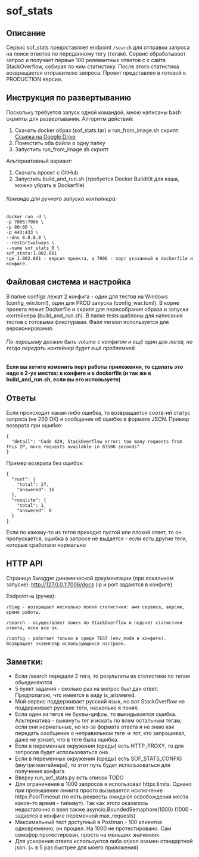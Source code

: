 # sof_stats

## Описание
Сервис sof_stats предоставляет endpoint `/search` для отправки запроса на поиск ответов по переданному тегу (тегам).
Сервис обрабатывает запрос и получает первые 100 релевантных ответов c с сайта StackOverflow, собирая по ним статистику.
После этого статистика возвращается отправителю запроса.
Проект представлен в готовой к PRODUCTION версии.

## Инструкция по развертыванию
Поскольку требуется запуск одной командой, мною написаны bash скрипты для развертывания. Алгоритм действий:
1) Cкачать docker образ (sof_stats.tar) и run_from_image.sh скрипт [Ссылка на Google Drive](https://drive.google.com/drive/folders/1FyE3pGS4gjakMedhF-Fk1A-fec6nYsqf?usp=sharing)
2) Поместить оба файла в одну папку
3) Запустить run_from_image.sh скрипт

Альтернативный вариант:
1) Скачать проект с GitHub
2) Запустить build_and_run.sh (требуется Docker BuildKit для кэша, можно убрать в Dockerfile)


###### Команда для ручного запуска контейнера:
```
docker run -d \
-p 7006:7006 \
-p 80:80 \
-p 443:433 \
--dns 8.8.8.8 \
--restart=always \
--name sof_stats_0 \
sof_stats:1.002.001
где 1.002.001 - версия проекта, а 7006 - порт указанный в dockerfile и конфиге.
```

## Файловая система и настройка
В папке configs лежат 2 конфига - один для тестов на Windows (config_win.toml), один для PROD запуска (config_war.toml).
В корне проекта лежит Dockerfile и скрипт для пересобрания образа и запуска контейнера (build_and_run.sh).
В папке tests шаблоны для написания тестов с готовыми фикстурами.
Файл version используется для версионирования.
###### По-хорошему должен быть volume с конфигом и ещё один для логов, но тогда передать контейнер будет ещё проблемней.
#### Если вы хотите изменить порт работы приложения, то сделать это надо в 2-ух местах: в конфиге и в dockerfile (и так же в build_and_run.sh, если вы его используете)


## Ответы
Если происходит какая-либо ошибка, то возвращается соотв-ий статус запроса (не 200 OK) и сообщение об ошибке в формате
JSON.
Пример возврата при ошибке:
```
{
  "detail": "Code 429, StackOverflow error: too many requests from this IP, more requests available in 83506 seconds"
}
```

Пример возврата без ошибок:
```
{
  "rust": {
    "total": 27,
    "answered": 16
  },
  "rusqlite": {
    "total": 1,
    "answered": 0
  }
}
```
Если по какому-то из тегов приходит пустой или плохой ответ, то он пропускается,
ошибка в запросе не выдается - если есть другие теги, которые сработали нормально


## HTTP API
Страница Swagger динамической документации (при локальном запуске):
http://127.0.0.1:7006/docs (ip и port задаются в конфиге)

Endpoint-ы (ручки):

`/diag - возвращает несколько полей статистики: имя сервиса, версию, время работы.`

`/search - осуществляет поиск по StackOverflow и подсчет статистики ответа, если все ок.`

`/config - работает только в среде TEST (env_mode в конфиге). Возвращает экземпляр использующихся настроек.`


## Заметки:

- Если /search передали 2 тега, то результаты их статистики по тегам обьединяются
- 5 пункт задания - сколько раз на вопрос был дан ответ. Предполагаю, что имеется в виду is_answered.
- Мой сервис поддерживает русский язык, но вот StackOverflow не поддерживает русские теги, насколько я понял.
- Если один из тегов не буквы-цифры, то выкидывается ошибка. Альтернатива - выкинуть тег и искать по всем остальным
  тегам, если они нормальные, но из-за формата ответа я не знаю как передать сообщение о неправильном теге =>
  тот, кто запрашивал, даже не узнает, что в теге была ошибка.
- Если в переменных окружения (среды) есть HTTP_PROXY, то для запросов будет использоваться она.
- Если в переменных окружения (среды) есть SOF_STATS_CONFIG (внутри контейнера), то этот путь
  будет использоваться для получения конфига
- Вверху run_sof_stats.py есть список TODO
- Для ограничения в 1000 запросов я использовал httpx.limits. Однако при превышении лимита просто вызывается исключение
  httpx.PoolTimeout (то есть реквесты ожидают освобождения места какое-то время - таймаут). Так как этого оказалось  
  недостаточно я ввел также asyncio.BoundedSemaphore(1000) (1000 - задается в конфиге переменной max_requests)
- Максимальный тест доступный в Postman - 100 клиентов одновременно, он прошел. На 1000 не протестировано.
  Сам семафор протестирован, просто на меньших значениях.
- Для ускорения ответа используется либа orjson взамен стандартной json. (~ в 5 раз быстрее для моего приложения)
